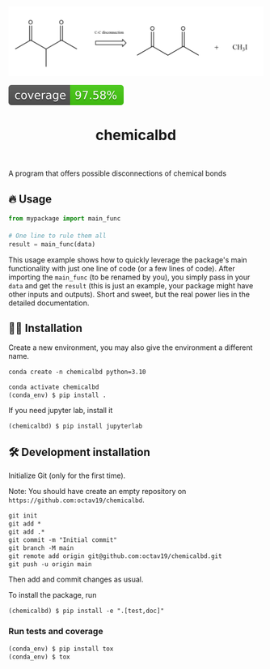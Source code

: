 ![Project Logo](assets/project_logo.png)

![Coverage Status](assets/coverage-badge.svg)

<h1 align="center">
chemicalbd
</h1>

<br>


A program that offers possible disconnections of chemical bonds

## 🔥 Usage

```python
from mypackage import main_func

# One line to rule them all
result = main_func(data)
```

This usage example shows how to quickly leverage the package's main functionality with just one line of code (or a few lines of code). 
After importing the `main_func` (to be renamed by you), you simply pass in your `data` and get the `result` (this is just an example, your package might have other inputs and outputs). 
Short and sweet, but the real power lies in the detailed documentation.

## 👩‍💻 Installation

Create a new environment, you may also give the environment a different name. 

```
conda create -n chemicalbd python=3.10 
```

```
conda activate chemicalbd
(conda_env) $ pip install .
```

If you need jupyter lab, install it 

```
(chemicalbd) $ pip install jupyterlab
```


## 🛠️ Development installation

Initialize Git (only for the first time). 

Note: You should have create an empty repository on `https://github.com:octav19/chemicalbd`.

```
git init
git add * 
git add .*
git commit -m "Initial commit" 
git branch -M main
git remote add origin git@github.com:octav19/chemicalbd.git 
git push -u origin main
```

Then add and commit changes as usual. 

To install the package, run

```
(chemicalbd) $ pip install -e ".[test,doc]"
```

### Run tests and coverage

```
(conda_env) $ pip install tox
(conda_env) $ tox
```



